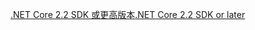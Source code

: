 [<span data-ttu-id="776d9-101">.NET Core 2.2 SDK 或更高版本</span><span class="sxs-lookup"><span data-stu-id="776d9-101">.NET Core 2.2 SDK or later</span></span>](https://dotnet.microsoft.com/download/dotnet-core)
